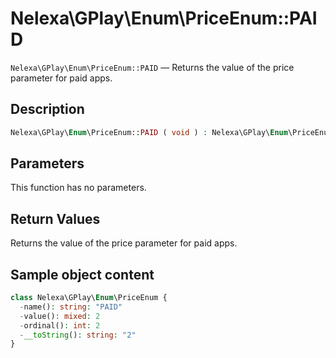 # Nelexa\GPlay\Enum\PriceEnum::PAID
`Nelexa\GPlay\Enum\PriceEnum::PAID` — Returns the value of the price parameter for paid apps.

## Description
```php
Nelexa\GPlay\Enum\PriceEnum::PAID ( void ) : Nelexa\GPlay\Enum\PriceEnum
```

## Parameters
This function has no parameters.

## Return Values
Returns the value of the price parameter for paid apps.

## Sample object content
```php
class Nelexa\GPlay\Enum\PriceEnum {
  -name(): string: "PAID"
  -value(): mixed: 2
  -ordinal(): int: 2
  -__toString(): string: "2"
}
```
